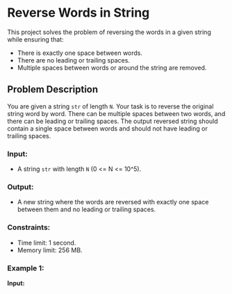 # Reverse Words in String

This project solves the problem of reversing the words in a given string while ensuring that:

- There is exactly one space between words.
- There are no leading or trailing spaces.
- Multiple spaces between words or around the string are removed.

## Problem Description

You are given a string `str` of length `N`. Your task is to reverse the original string word by word. There can be multiple spaces between two words, and there can be leading or trailing spaces. The output reversed string should contain a single space between words and should not have leading or trailing spaces.

### Input:
- A string `str` with length `N` (0 <= N <= 10^5).

### Output:
- A new string where the words are reversed with exactly one space between them and no leading or trailing spaces.

### Constraints:
- Time limit: 1 second.
- Memory limit: 256 MB.

### Example 1:

**Input:**
